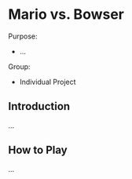 # Mario vs. Bowser

Purpose:
- ...

Group:
- Individual Project

## Introduction
...

## How to Play
...
